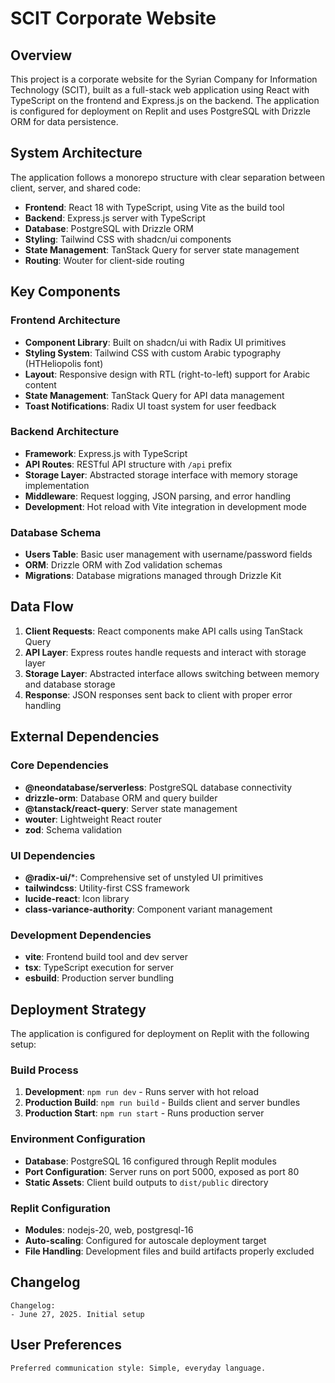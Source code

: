 # SCIT Corporate Website

## Overview

This project is a corporate website for the Syrian Company for Information Technology (SCIT), built as a full-stack web application using React with TypeScript on the frontend and Express.js on the backend. The application is configured for deployment on Replit and uses PostgreSQL with Drizzle ORM for data persistence.

## System Architecture

The application follows a monorepo structure with clear separation between client, server, and shared code:

- **Frontend**: React 18 with TypeScript, using Vite as the build tool
- **Backend**: Express.js server with TypeScript
- **Database**: PostgreSQL with Drizzle ORM
- **Styling**: Tailwind CSS with shadcn/ui components
- **State Management**: TanStack Query for server state management
- **Routing**: Wouter for client-side routing

## Key Components

### Frontend Architecture
- **Component Library**: Built on shadcn/ui with Radix UI primitives
- **Styling System**: Tailwind CSS with custom Arabic typography (HTHeliopolis font)
- **Layout**: Responsive design with RTL (right-to-left) support for Arabic content
- **State Management**: TanStack Query for API data management
- **Toast Notifications**: Radix UI toast system for user feedback

### Backend Architecture
- **Framework**: Express.js with TypeScript
- **API Routes**: RESTful API structure with `/api` prefix
- **Storage Layer**: Abstracted storage interface with memory storage implementation
- **Middleware**: Request logging, JSON parsing, and error handling
- **Development**: Hot reload with Vite integration in development mode

### Database Schema
- **Users Table**: Basic user management with username/password fields
- **ORM**: Drizzle ORM with Zod validation schemas
- **Migrations**: Database migrations managed through Drizzle Kit

## Data Flow

1. **Client Requests**: React components make API calls using TanStack Query
2. **API Layer**: Express routes handle requests and interact with storage layer
3. **Storage Layer**: Abstracted interface allows switching between memory and database storage
4. **Response**: JSON responses sent back to client with proper error handling

## External Dependencies

### Core Dependencies
- **@neondatabase/serverless**: PostgreSQL database connectivity
- **drizzle-orm**: Database ORM and query builder
- **@tanstack/react-query**: Server state management
- **wouter**: Lightweight React router
- **zod**: Schema validation

### UI Dependencies
- **@radix-ui/***: Comprehensive set of unstyled UI primitives
- **tailwindcss**: Utility-first CSS framework
- **lucide-react**: Icon library
- **class-variance-authority**: Component variant management

### Development Dependencies
- **vite**: Frontend build tool and dev server
- **tsx**: TypeScript execution for server
- **esbuild**: Production server bundling

## Deployment Strategy

The application is configured for deployment on Replit with the following setup:

### Build Process
1. **Development**: `npm run dev` - Runs server with hot reload
2. **Production Build**: `npm run build` - Builds client and server bundles
3. **Production Start**: `npm run start` - Runs production server

### Environment Configuration
- **Database**: PostgreSQL 16 configured through Replit modules
- **Port Configuration**: Server runs on port 5000, exposed as port 80
- **Static Assets**: Client build outputs to `dist/public` directory

### Replit Configuration
- **Modules**: nodejs-20, web, postgresql-16
- **Auto-scaling**: Configured for autoscale deployment target
- **File Handling**: Development files and build artifacts properly excluded

## Changelog

```
Changelog:
- June 27, 2025. Initial setup
```

## User Preferences

```
Preferred communication style: Simple, everyday language.
```